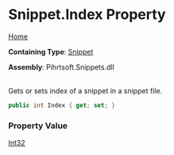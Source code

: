 # Snippet\.Index Property

[Home](../../../../README.md)

**Containing Type**: [Snippet](../README.md)

**Assembly**: Pihrtsoft\.Snippets\.dll

\
Gets or sets index of a snippet in a snippet file\.

```csharp
public int Index { get; set; }
```

### Property Value

[Int32](https://docs.microsoft.com/en-us/dotnet/api/system.int32)

